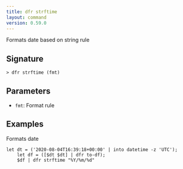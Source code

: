 ```yaml
---
title: dfr strftime
layout: command
version: 0.59.0
---
```


Formats date based on string rule

## Signature

```> dfr strftime (fmt)```

## Parameters

 -  `fmt`: Format rule

## Examples

Formats date
```shell
let dt = ('2020-08-04T16:39:18+00:00' | into datetime -z 'UTC');
    let df = ([$dt $dt] | dfr to-df);
    $df | dfr strftime "%Y/%m/%d"
```

